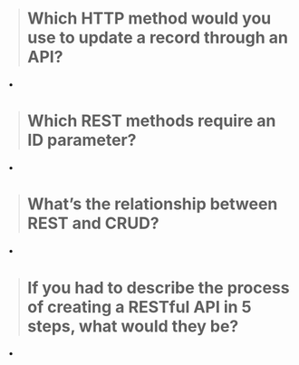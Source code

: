 ># Which HTTP method would you use to update a record through an API?

* ### 
># Which REST methods require an ID parameter?

* ### 
># What’s the relationship between REST and CRUD?

* ### 
># If you had to describe the process of creating a RESTful API in 5 steps, what would they be?

* ### 